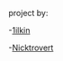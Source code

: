 project by:

  -[1ilkin](https://github.com/1ilkin)

  -[Nicktrovert](https://github.com/Nicktrovert)

